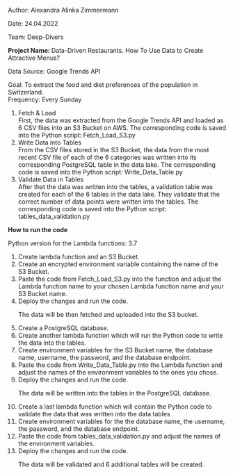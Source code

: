 <p>Author: Alexandra Alinka Zimmermann</p>
<p>Date: 24.04.2022</p>
<p>Team: Deep-Divers</p>
<p><b>Project Name: </b>Data-Driven Restaurants. How To Use Data to Create Attractive Menus?</p>

<p>Data Source: Google Trends API</p>
Goal: To extract the food and diet preferences of the population in Switzerland.
<br>Frequency: Every Sunday
<ol>
<li>Fetch & Load<br/>
First, the data was extracted from the Google Trends API and loaded as 6 CSV files into an S3 Bucket on AWS. 
The corresponding code is saved into the Python script: Fetch_Load_S3.py</li>
<li>Write Data into Tables<br>
From the CSV files stored in the S3 Bucket, the data from the most recent CSV file of each of the 6 categories was written into its corresponding PostgreSQL table in the data lake. 
The corresponding code is saved into the Python script: Write_Data_Table.py</li>
<li>Validate Data in Tables<br/>
After that the data was written into the tables, a validation table was created for each of the 6 tables in the data lake. They validate that the correct number of data points were written into the tables. 
The corresponding code is saved into the Python script: tables_data_validation.py</li>
</ol> 

<p><b>How to run the code </b></p>
Python version for the Lambda functions: 3.7

<ol>
<li>Create lambda function and an S3 Bucket.</li>
<li>Create an encrypted environment variable containing the name of the S3 Bucket.</li>
<li>Paste the code from Fetch_Load_S3.py into the function and adjust the Lambda function name to your chosen Lambda function name and your S3 Bucket name.</li>
<li>Deploy the changes and run the code.<br/></li>


The data will be then fetched and uploaded into the S3 bucket.

<li>Create a PostgreSQL database.</li>
<li>Create another lambda function which will run the Python code to write the data into the tables.</li>
<li>Create environment variables for the S3 Bucket name, the database name, username, the password, and the database endpoint.</li>
<li>Paste the code from Write_Data_Table.py into the Lambda function and adjust the names of the environment variables to the ones you chose.</li>
<li>Deploy the changes and run the code.</li>

The data will be written into the tables in the PostgreSQL database.

<li>Create a last lambda function which will contain the Python code to validate the data that was written into the data tables</li>
<li>Create environment variables for the the database name, the username, the password, and the database endpoint.</li>
<li>Paste the code from tables_data_validation.py and adjust the names of the environment variables.</li>
<li>Deploy the changes and run the code.</li>


The data will be validated and 6 additional tables will be created.
</ol>


